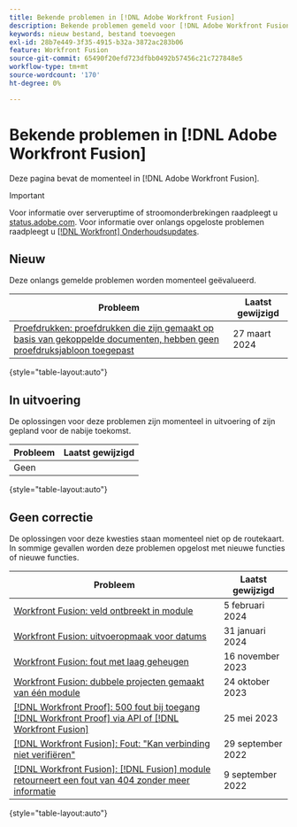```yaml
---
title: Bekende problemen in [!DNL Adobe Workfront Fusion]
description: Bekende problemen gemeld voor [!DNL Adobe Workfront Fusion]
keywords: nieuw bestand, bestand toevoegen
exl-id: 28b7e449-3f35-4915-b32a-3872ac283b06
feature: Workfront Fusion
source-git-commit: 65490f20efd723dfbb0492b57456c21c727848e5
workflow-type: tm+mt
source-wordcount: '170'
ht-degree: 0%

---
```


# Bekende problemen in [!DNL Adobe Workfront Fusion]

Deze pagina bevat de momenteel in [!DNL Adobe Workfront Fusion].

>[!IMPORTANT]
>
>Voor informatie over serveruptime of stroomonderbrekingen raadpleegt u [status.adobe.com](https://status.adobe.com). Voor informatie over onlangs opgeloste problemen raadpleegt u [[!DNL Workfront] Onderhoudsupdates](../maintenance/current-updates.md).

## Nieuw

Deze onlangs gemelde problemen worden momenteel geëvalueerd.

| **Probleem** | **Laatst gewijzigd** |
| -----------------------------------------------------------------| ----------------- |
| [Proefdrukken: proefdrukken die zijn gemaakt op basis van gekoppelde documenten, hebben geen proefdruksjabloon toegepast](known-issues-workfront/wf-proofs-created-from-external-no-workflow.md) | 27 maart 2024 |

{style="table-layout:auto"}


## In uitvoering

De oplossingen voor deze problemen zijn momenteel in uitvoering of zijn gepland voor de nabije toekomst.

| **Probleem** | **Laatst gewijzigd** |
| -----------------------------------------------------------------| ----------------- |
| Geen |  |

{style="table-layout:auto"}

## Geen correctie

De oplossingen voor deze kwesties staan momenteel niet op de routekaart. In sommige gevallen worden deze problemen opgelost met nieuwe functies of nieuwe functies.

| **Probleem** | **Laatst gewijzigd** |
| -----------------------------------------------------------------| ----------------- |
| [Workfront Fusion: veld ontbreekt in module](known-issues-workfront-fusion/fusion-field-missing-watch-field.md) | 5 februari 2024 |
| [Workfront Fusion: uitvoeropmaak voor datums](known-issues-workfront-fusion/fusion-output-formatting-for-dates.md) | 31 januari 2024 |
| [Workfront Fusion: fout met laag geheugen](known-issues-workfront-fusion/fusion-low-memory-error.md) | 16 november 2023 |
| [Workfront Fusion: dubbele projecten gemaakt van één module](known-issues-workfront-fusion/fusion-duplicate-projects-created.md) | 24 oktober 2023 |
| [[!DNL Workfront Proof]: 500 fout bij toegang [!DNL Workfront Proof] via API of [!DNL Workfront Fusion]](known-issues-workfront-proof/proof-500-error-getallproofs.md) | 25 mei 2023 |
| [[!DNL Workfront Fusion]: Fout: &quot;Kan verbinding niet verifiëren&quot;](known-issues-workfront-fusion/fusion-401-error-must-reauthenicate-connection.md) | 29 september 2022 |
| [[!DNL Workfront Fusion]: [!DNL Fusion] module retourneert een fout van 404 zonder meer informatie](known-issues-workfront-fusion/fusion-404-error-no-description.md) | 9 september 2022 |

{style="table-layout:auto"}
